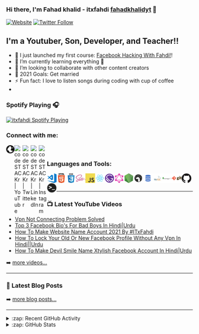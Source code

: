 ### Hi there, I'm Fahad khalid - itxfahdi [fahadkhalidyt][website] 👋

[![Website](https://img.shields.io/website?label=fahadkhalidyt.blogspot.com&style=for-the-badge&url=https%3A%2F%2Ffahadkhalidyt.blogspot.com)](https://fahadkhalidyt.blogspot.com)
[![Twitter Follow](https://img.shields.io/twitter/follow/itxfahdi?color=1DA1F2&logo=twitter&style=for-the-badge)](https://twitter.com/intent/follow?original_referer=https%3A%2F%2Fgithub.com%2Fitxfahdir&screen_name=itxfahdi)

## I'm a Youtuber, Son, Developer, and Teacher!!

- 🔭 I just launched my first course: [Facebook Hacking With Fahdi!][course]!
- 🌱 I’m currently learning everything 🤣
- 👯 I’m looking to collaborate with other content creators
- 🥅 2021 Goals: Get married 
- ⚡ Fun fact: I love to listen songs during coding with cup of coffee
-

### Spotify Playing 🎧

[<img src="https://now-playing-codestackr.vercel.app/api/spotify-playing" alt="itxfahdi Spotify Playing" width="350" />](https://open.spotify.com/track/3oKuEvvclPj25AifUVoKxS)

### Connect with me:

[<img align="left" alt="codeSTACKr.com" width="22px" src="https://raw.githubusercontent.com/iconic/open-iconic/master/svg/globe.svg" />][website]
[<img align="left" alt="codeSTACKr | YouTube" width="22px" src="https://cdn.jsdelivr.net/npm/simple-icons@v3/icons/youtube.svg" />][youtube]
[<img align="left" alt="codeSTACKr | Twitter" width="22px" src="https://cdn.jsdelivr.net/npm/simple-icons@v3/icons/twitter.svg" />][twitter]
[<img align="left" alt="codeSTACKr | LinkedIn" width="22px" src="https://cdn.jsdelivr.net/npm/simple-icons@v3/icons/linkedin.svg" />][linkedin]
[<img align="left" alt="codeSTACKr | Instagram" width="22px" src="https://cdn.jsdelivr.net/npm/simple-icons@v3/icons/instagram.svg" />][instagram]

<br />

### Languages and Tools:

[<img align="left" alt="Visual Studio Code" width="26px" src="https://raw.githubusercontent.com/github/explore/80688e429a7d4ef2fca1e82350fe8e3517d3494d/topics/visual-studio-code/visual-studio-code.png" />][webdevplaylist]
[<img align="left" alt="HTML5" width="26px" src="https://raw.githubusercontent.com/github/explore/80688e429a7d4ef2fca1e82350fe8e3517d3494d/topics/html/html.png" />][webdevplaylist]
[<img align="left" alt="CSS3" width="26px" src="https://raw.githubusercontent.com/github/explore/80688e429a7d4ef2fca1e82350fe8e3517d3494d/topics/css/css.png" />][cssplaylist]
[<img align="left" alt="Sass" width="26px" src="https://raw.githubusercontent.com/github/explore/80688e429a7d4ef2fca1e82350fe8e3517d3494d/topics/sass/sass.png" />][cssplaylist]
[<img align="left" alt="JavaScript" width="26px" src="https://raw.githubusercontent.com/github/explore/80688e429a7d4ef2fca1e82350fe8e3517d3494d/topics/javascript/javascript.png" />][jsplaylist]
[<img align="left" alt="React" width="26px" src="https://raw.githubusercontent.com/github/explore/80688e429a7d4ef2fca1e82350fe8e3517d3494d/topics/react/react.png" />][reactplaylist]
[<img align="left" alt="Gatsby" width="26px" src="https://raw.githubusercontent.com/github/explore/e94815998e4e0713912fed477a1f346ec04c3da2/topics/gatsby/gatsby.png" />][webdevplaylist]
[<img align="left" alt="GraphQL" width="26px" src="https://raw.githubusercontent.com/github/explore/80688e429a7d4ef2fca1e82350fe8e3517d3494d/topics/graphql/graphql.png" />][webdevplaylist]
[<img align="left" alt="Node.js" width="26px" src="https://raw.githubusercontent.com/github/explore/80688e429a7d4ef2fca1e82350fe8e3517d3494d/topics/nodejs/nodejs.png" />][webdevplaylist]
[<img align="left" alt="Deno" width="26px" src="https://raw.githubusercontent.com/github/explore/361e2821e2dea67711cde99c9c40ed357061cf27/topics/deno/deno.png" />][webdevplaylist]
[<img align="left" alt="SQL" width="26px" src="https://raw.githubusercontent.com/github/explore/80688e429a7d4ef2fca1e82350fe8e3517d3494d/topics/sql/sql.png" />][webdevplaylist]
[<img align="left" alt="MySQL" width="26px" src="https://raw.githubusercontent.com/github/explore/80688e429a7d4ef2fca1e82350fe8e3517d3494d/topics/mysql/mysql.png" />][webdevplaylist]
[<img align="left" alt="MongoDB" width="26px" src="https://raw.githubusercontent.com/github/explore/80688e429a7d4ef2fca1e82350fe8e3517d3494d/topics/mongodb/mongodb.png" />][webdevplaylist]
[<img align="left" alt="Git" width="26px" src="https://raw.githubusercontent.com/github/explore/80688e429a7d4ef2fca1e82350fe8e3517d3494d/topics/git/git.png" />][webdevplaylist]
[<img align="left" alt="GitHub" width="26px" src="https://raw.githubusercontent.com/github/explore/78df643247d429f6cc873026c0622819ad797942/topics/github/github.png" />][webdevplaylist]
[<img align="left" alt="Terminal" width="26px" src="https://raw.githubusercontent.com/github/explore/80688e429a7d4ef2fca1e82350fe8e3517d3494d/topics/terminal/terminal.png" />][webdevplaylist]

<br />
<br />

---

### 📺 Latest YouTube Videos

<!-- YOUTUBE:START -->
- [Vpn Not Connecting Problem Solved](https://www.youtube.com/watch?v=30IdeTTSeOA)
- [Top 3 Facebook Bio's For Bad Boys In Hindi|Urdu](https://www.youtube.com/watch?v=X55UlNreP54)
- [How To Make Website Name Account 2021 By #ITxFahdi](https://www.youtube.com/watch?v=CxFgP2VoQSo)
- [How To Lock Your Old Or New Facebook Profile Without Any Vpn In Hindi||Urdu](https://www.youtube.com/watch?v=EsaQbMx8PsE)
- [How To Make Devil Smile Name Xtylish Facebook Account In Hindi|Urdu](https://www.youtube.com/watch?v=Q3Qq4CaLHRk)
<!-- YOUTUBE:END -->

➡️ [more videos...](https://www.youtube.com/channel/UCUIBe_sBbWcXhF_HQ6fPlqw)

---

### 📕 Latest Blog Posts

<!-- BLOG-POST-LIST:START -->
<!-- BLOG-POST-LIST:END -->

➡️ [more blog posts...](https://fahadkhalidyt.blogspot.com)

---

<details>
  <summary>:zap: Recent GitHub Activity</summary>
  
<!--START_SECTION:activity-->
<!--END_SECTION:activity-->

</details>

<details>
  <summary>:zap: GitHub Stats</summary>

  <img align="left" alt="itxfahdi's GitHub Stats" src="https://github-readme-stats.codestackr.vercel.app/api?username=itxfahdi&show_icons=true&hide_border=true" />

</details>

[website]: https://fahadkhalidyt.blogspot.com
[course]: http://itxfahdi.000webhostapp.com
[twitter]: https://twitter.com/itxfahdi
[youtube]: https://www.youtube.com/channel/UCUIBe_sBbWcXhF_HQ6fPlqw
[instagram]: https://instagram.com/itxfahdi
[linkedin]: https://linkedin.com/in/itxfahdi
[webdevplaylist]: https://www.youtube.com/playlist?list=PLkwxH9e_vrAJ0WbEsFA9W3I1W-g_BTsb
[jsplaylist]: https://www.youtube.com/playlist?list=PLkwxH9e_vrALRJKu7wfXby3MKeflhTu6
[cssplaylist]: https://www.youtube.com/playlist?list=PLkwxH9e_vrALSdvZuEh6gqQdmDoDIoqz
[reactplaylist]: https://www.youtube.com/playlist?list=PLkwxH9e_vrAK4TdffpxKY3QGyHCpxFcQ
